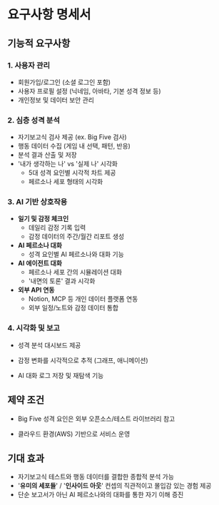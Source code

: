# 요구사항 명세서

## 기능적 요구사항

### 1. 사용자 관리
- 회원가입/로그인 (소셜 로그인 포함)
- 사용자 프로필 설정 (닉네임, 아바타, 기본 성격 정보 등)
- 개인정보 및 데이터 보안 관리

### 2. 심층 성격 분석
- 자기보고식 검사 제공 (ex. Big Five 검사)
- 행동 데이터 수집 (게임 내 선택, 패턴, 반응)
- 분석 결과 산출 및 저장
- '내가 생각하는 나' vs '실제 나' 시각화
  - 5대 성격 요인별 시각적 차트 제공
  - 페르소나 세포 형태의 시각화

### 3. AI 기반 상호작용
- **일기 및 감정 체크인**
  - 데일리 감정 기록 입력
  - 감정 데이터의 주간/월간 리포트 생성
- **AI 페르소나 대화**
  - 성격 요인별 AI 페르소나와 대화 기능
- **AI 에이전트 대화**
  - 페르소나 세포 간의 시뮬레이션 대화
  - '내면의 토론' 결과 시각화
- **외부 API 연동**
  - Notion, MCP 등 개인 데이터 플랫폼 연동
  - 외부 일정/노트와 감정 데이터 통합

### 4. 시각화 및 보고

- 성격 분석 대시보드 제공

- 감정 변화를 시각적으로 추적 (그래프, 애니메이션)

- AI 대화 로그 저장 및 재탐색 기능

## 제약 조건

- Big Five 성격 요인은 외부 오픈소스/테스트 라이브러리 참고

- 클라우드 환경(AWS) 기반으로 서비스 운영

## 기대 효과

- 자기보고식 테스트와 행동 데이터를 결합한 종합적 분석 가능
- '**유미의 세포들**' / '**인사이드 아웃**' 컨셉의 직관적이고 몰입감 있는 경험 제공
- 단순 보고서가 아닌 AI 페르소나와의 대화를 통한 자기 이해 증진